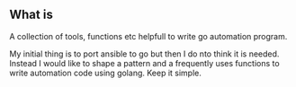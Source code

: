 ## What is

A collection of tools, functions etc helpfull to write go automation program.

My initial thing is to port ansible to go but then I do nto think it is needed. Instead I would like to shape a pattern and a frequently uses functions to write automation code using golang. Keep it simple.
